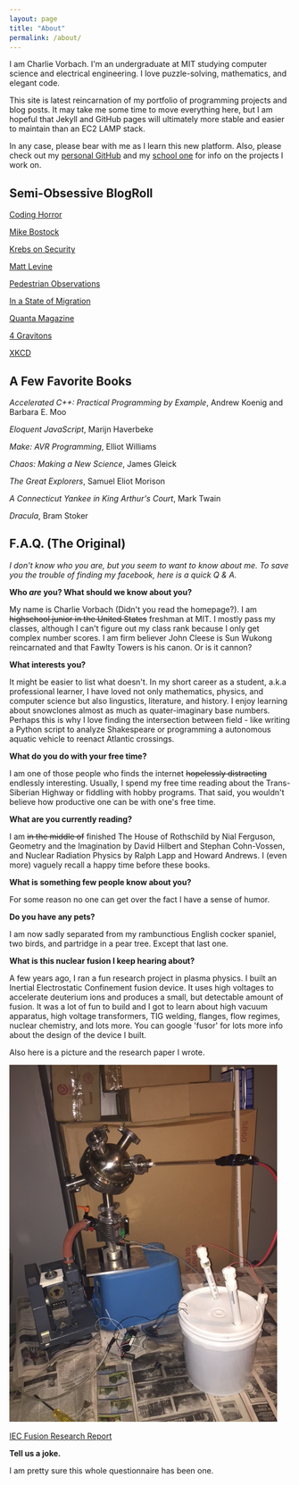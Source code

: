 ```yaml
---
layout: page
title: "About"
permalink: /about/
---
```


I am Charlie Vorbach. I'm an undergraduate at MIT studying computer science and electrical engineering. I love puzzle-solving, mathematics, and elegant code.

This site is latest reincarnation of my portfolio of programming projects and blog posts. It may take me some time to move everything here, but I am hopeful that Jekyll and GitHub pages will ultimately more stable and easier to maintain than an EC2 LAMP stack.

In any case, please bear with me as I learn this new platform. Also, please check out my [personal GitHub](https://github.com/CharlieA0) and my [school one](https://github.mit.edu/cvorbach) for info on the projects I work on.

## Semi-Obsessive BlogRoll
[Coding Horror](https://blog.codinghorror.com/)

[Mike Bostock](https://bost.ocks.org/mike/)

[Krebs on Security](https://krebsonsecurity.com/)

[Matt Levine](https://www.bloomberg.com/view/topics/money-stuff)

[Pedestrian Observations](https://pedestrianobservations.com/)

[In a State of Migration](https://medium.com/migration-issues)

[Quanta Magazine](https://www.quantamagazine.org/)

[4 Gravitons](https://4gravitons.wordpress.com/)

[XKCD](https://xkcd.com)

## A Few Favorite Books

*Accelerated C++: Practical Programming by Example*, Andrew Koenig and‎ Barbara E. Moo

*Eloquent JavaScript*, Marijn Haverbeke

*Make: AVR Programming*, Elliot Williams

*Chaos: Making a New Science*, James Gleick

*The Great Explorers*, Samuel Eliot Morison

*A Connecticut Yankee in King Arthur's Court*, Mark Twain

*Dracula*, Bram Stoker

## F.A.Q. (The Original)
*I don't know who you are, but you seem to want to know about me. To save you the trouble of finding my facebook, here is a quick Q & A.*

__Who *are* you? What should we know about you?__

My name is Charlie Vorbach (Didn't you read the homepage?). I am ~~highschool junior in the United States~~ freshman at MIT. I mostly pass my classes, although I can't figure out my class rank because I only get complex number scores. I am firm believer John Cleese is Sun Wukong reincarnated and that Fawlty Towers is his canon. Or is it cannon?

__What interests you?__

It might be easier to list what doesn't. In my short career as a student, a.k.a professional learner, I have loved not only mathematics, physics, and computer science but also lingustics, literature, and history. I enjoy learning about snowclones almost as much as quater-imaginary base numbers. Perhaps this is why I love finding the intersection between field - like writing a Python script to analyze Shakespeare or programming a autonomous aquatic vehicle to reenact Atlantic crossings.

__What do you do with your free time?__

I am one of those people who finds the internet ~~hopelessly distracting~~ endlessly interesting. Usually, I spend my free time reading about the Trans-Siberian Highway or fiddling with hobby programs. That said, you wouldn't believe how productive one can be with one's free time.

__What are you currently reading?__

I am ~~in the middle of~~ finished The House of Rothschild by Nial Ferguson, Geometry and the Imagination by David Hilbert and Stephan Cohn-Vossen, and Nuclear Radiation Physics by Ralph Lapp and Howard Andrews. I (even more) vaguely recall a happy time before these books.

__What is something few people know about you?__

For some reason no one can get over the fact I have a sense of humor.

__Do you have any pets?__

I am now sadly separated from my rambunctious English cocker spaniel, two birds, and partridge in a pear tree. Except that last one.

__What is this nuclear fusion I keep hearing about?__

A few years ago, I ran a fun research project in plasma physics. I built an Inertial Electrostatic Confinement fusion device. It uses high voltages to accelerate deuterium ions and produces a small, but detectable amount of fusion. It was a lot of fun to build and I got to learn about high vacuum apparatus, high voltage transformers, TIG welding, flanges, flow regimes, nuclear chemistry, and lots more. You can google 'fusor' for lots more info about the design of the device I built.

Also here is a picture and the research paper I wrote.

![Fusor Photo](/assets/fusorSetup.jpg)

[IEC Fusion Research Report](/assets/fusor_paper.pdf)

__Tell us a joke.__

I am pretty sure this whole questionnaire has been one.
